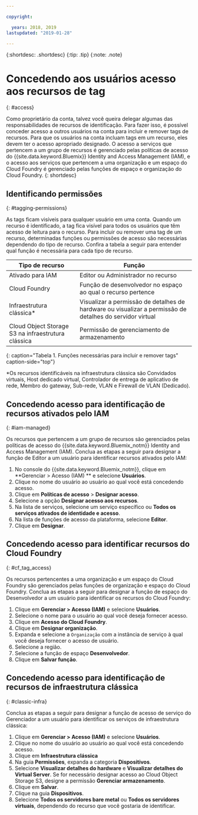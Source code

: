 ```yaml
---

copyright:

  years: 2018, 2019
lastupdated: "2019-01-28"

---
```


{:shortdesc: .shortdesc}
{:tip: .tip}
{:note: .note}


# Concedendo aos usuários acesso aos recursos de tag	
{: #access}	
	
Como proprietário da conta, talvez você queira delegar algumas das responsabilidades de recursos de identificação. Para fazer isso, é possível conceder acesso a outros usuários na conta para incluir e remover tags de recursos. Para que os usuários na conta incluam tags em um recurso, eles devem ter o acesso apropriado designado. O acesso a serviços que pertencem a um grupo de recursos é gerenciado pelas políticas de acesso do {{site.data.keyword.Bluemix}} Identity and Access Management (IAM), e o acesso aos serviços que pertencem a uma organização e um espaço do Cloud Foundry é gerenciado pelas funções de espaço e organização do Cloud Foundry.	
{: shortdesc}

## Identificando permissões
{: #tagging-permissions}

As tags ficam visíveis para qualquer usuário em uma conta. Quando um recurso é identificado, a tag fica visível para todos os usuários que têm acesso de leitura para o recurso. Para incluir ou remover uma tag de um recurso, determinadas funções ou permissões de acesso são necessárias dependendo do tipo de recurso. Confira a tabela a seguir para entender qual função é necessária para cada tipo de recurso. 


| Tipo de recurso | Função |
|--------|---------------|
| Ativado para IAM | Editor ou Administrador no recurso | 
| Cloud Foundry | Função de desenvolvedor no espaço ao qual o recurso pertence  | 
| Infraestrutura clássica*| Visualizar a permissão de detalhes de hardware ou visualizar a permissão de detalhes do servidor virtual |
| Cloud Object Storage S3 na infraestrutura clássica | Permissão de gerenciamento de armazenamento |
{: caption="Tabela 1. Funções necessárias para incluir e remover tags" caption-side="top"}

*Os recursos identificáveis na infraestrutura clássica são Convidados virtuais, Host dedicado virtual, Controlador de entrega de aplicativo de rede, Membro do gateway, Sub-rede, VLAN e Firewall de VLAN (Dedicado).


## Concedendo acesso para identificação de recursos ativados pelo IAM
{: #iam-managed}

Os recursos que pertencem a um grupo de recursos são gerenciados pelas políticas de acesso do {{site.data.keyword.Bluemix_notm}} Identity and Access Management (IAM). Conclua as etapas a seguir para designar a função de Editor a um usuário para identificar recursos ativados pelo IAM:

  1. No console do {{site.data.keyword.Bluemix_notm}}, clique em **Gerenciar > Acesso (IAM) ** e selecione **Usuários**.
  2. Clique no nome do usuário ao usuário ao qual você está concedendo acesso. 
  3. Clique em **Políticas de acesso** > **Designar acesso**.
  4. Selecione a opção **Designar acesso aos recursos**.
  5. Na lista de serviços, selecione um serviço específico ou **Todos os serviços ativados de identidade e acesso**.
  6. Na lista de funções de acesso da plataforma, selecione **Editor**. 
  7. Clique em **Designar**.

## Concedendo acesso para identificar recursos do Cloud Foundry
{: #cf_tag_access}

Os recursos pertencentes a uma organização e um espaço do Cloud Foundry são gerenciados pelas funções de organização e espaço do Cloud Foundry. Conclua as etapas a seguir para designar a função de espaço do Desenvolvedor a um usuário para identificar os recursos do Cloud Foundry:

 1. Clique em **Gerenciar > Acesso (IAM)** e selecione **Usuários**.
2. Selecione o nome para o usuário ao qual você deseja fornecer acesso.
3. Clique em **Acesso do Cloud Foundry**. 
4. Clique em **Designar organização**.
5. Expanda e selecione a `Organização` com a instância de serviço à qual você deseja fornecer o acesso de usuário. 
6. Selecione a região. 
7. Selecione a função de espaço **Desenvolvedor**.
8. Clique em **Salvar função**.

## Concedendo acesso para identificação de recursos de infraestrutura clássica
{: #classic-infra}

Conclua as etapas a seguir para designar a função de acesso de serviço do Gerenciador a um usuário para identificar os serviços de infraestrutura clássica:

  1. Clique em **Gerenciar > Acesso (IAM)** e selecione **Usuários**.
  2. Clique no nome do usuário ao usuário ao qual você está concedendo acesso.
  3. Clique em **Infraestrutura clássica**
  4. Na guia **Permissões**, expanda a categoria **Dispositivos**.
  5. Selecione **Visualizar detalhes do hardware** e **Visualizar detalhes do Virtual Server**. Se for necessário designar acesso ao Cloud Object Storage S3, designe a permissão **Gerenciar armazenamento**.
  6. Clique em **Salvar**.
  7. Clique na guia **Dispositivos**.
  8. Selecione **Todos os servidores bare metal** ou **Todos os servidores virtuais**, dependendo do recurso que você gostaria de identificar.

